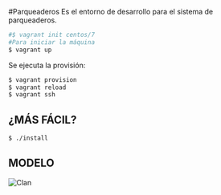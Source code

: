 #Parqueaderos
Es el entorno de desarrollo para el sistema de parqueaderos.
```bash
#$ vagrant init centos/7
#Para iniciar la máquina
$ vagrant up
```
Se ejecuta la provisión:
```bash
$ vagrant provision
$ vagrant reload
$ vagrant ssh
```

¿MÁS FÁCIL?
-----------
```bash
$ ./install
```

MODELO
------

![Clan](https://raw.githubusercontent.com/udistrital/parqueaderos/master/images/modelo.png "ClanSIE")
